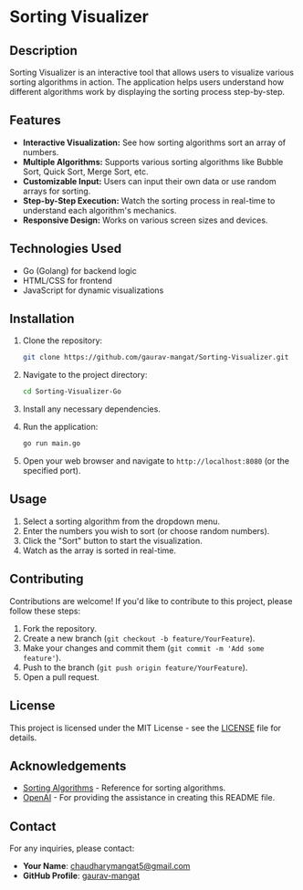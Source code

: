 # Sorting Visualizer

## Description
Sorting Visualizer is an interactive tool that allows users to visualize various sorting algorithms in action. The application helps users understand how different algorithms work by displaying the sorting process step-by-step.

## Features
- **Interactive Visualization:** See how sorting algorithms sort an array of numbers.
- **Multiple Algorithms:** Supports various sorting algorithms like Bubble Sort, Quick Sort, Merge Sort, etc.
- **Customizable Input:** Users can input their own data or use random arrays for sorting.
- **Step-by-Step Execution:** Watch the sorting process in real-time to understand each algorithm's mechanics.
- **Responsive Design:** Works on various screen sizes and devices.

## Technologies Used
- Go (Golang) for backend logic
- HTML/CSS for frontend
- JavaScript for dynamic visualizations

## Installation
1. Clone the repository:
   ```bash
   git clone https://github.com/gaurav-mangat/Sorting-Visualizer.git
   ```
2. Navigate to the project directory:
   ```bash
   cd Sorting-Visualizer-Go
   ```
3. Install any necessary dependencies. 

4. Run the application:
   ```bash
   go run main.go
   ```
5. Open your web browser and navigate to `http://localhost:8080` (or the specified port).

## Usage
1. Select a sorting algorithm from the dropdown menu.
2. Enter the numbers you wish to sort (or choose random numbers).
3. Click the "Sort" button to start the visualization.
4. Watch as the array is sorted in real-time.

## Contributing
Contributions are welcome! If you'd like to contribute to this project, please follow these steps:
1. Fork the repository.
2. Create a new branch (`git checkout -b feature/YourFeature`).
3. Make your changes and commit them (`git commit -m 'Add some feature'`).
4. Push to the branch (`git push origin feature/YourFeature`).
5. Open a pull request.

## License
This project is licensed under the MIT License - see the [LICENSE](LICENSE) file for details.

## Acknowledgements
- [Sorting Algorithms](https://en.wikipedia.org/wiki/Sorting_algorithm) - Reference for sorting algorithms.
- [OpenAI](https://www.openai.com/) - For providing the assistance in creating this README file.

## Contact
For any inquiries, please contact:
- **Your Name**: [chaudharymangat5@gmail.com](mailto:chaudharymangat5@gmail.com)
- **GitHub Profile**: [gaurav-mangat](https://github.com/gaurav-mangat)
